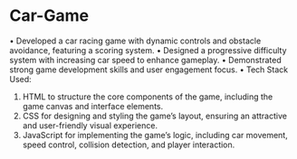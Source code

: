 # Car-Game

• Developed a car racing game with dynamic controls and obstacle avoidance, featuring a scoring system.
• Designed a progressive difficulty system with increasing car speed to enhance gameplay.
• Demonstrated strong game development skills and user engagement focus.
• Tech Stack Used:
1. HTML to structure the core components of the game, including the game canvas and interface elements.
2. CSS for designing and styling the game’s layout, ensuring an attractive and user-friendly visual
experience.
3. JavaScript for implementing the game’s logic, including car movement, speed control, collision detection,
and player interaction.
